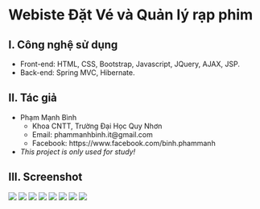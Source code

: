 # Webiste Đặt Vé và Quản lý rạp phim
<h2>I. Công nghệ sử dụng</h2>
<ul>
  <li>Front-end: HTML, CSS, Bootstrap, Javascript, JQuery, AJAX, JSP.</li>
  <li>Back-end: Spring MVC, Hibernate.</li>
</ul>
<h2>II. Tác giả</h2>
<ul>
  <li>Phạm Mạnh Bình
    <ul>
      <li>Khoa CNTT, Trường Đại Học Quy Nhơn</li>
      <li>Email: phammanhbinh.it@gmail.com</li>
      <li>Facebook: https://www.facebook.com/binh.phammanh</li>
     </ul>
  </li>
  <li><i>This project is only used for study!</i></li>
</ul>
<h2>III. Screenshot</h2>
  <img src="https://i.imgur.com/DLPuU9p.png"/>
  <img src="https://i.imgur.com/bRvWM9l.png.png" />
  <img src="https://i.imgur.com/kv6jnHD.png" />
  <img src="https://i.imgur.com/A3HwGIs.png" />
  <img src="https://i.imgur.com/EehHO8r.png" />
  <img src="https://i.imgur.com/ltu6rU8.png" />
  <img src="https://i.imgur.com/VfW2Lm0.png" />
  <img src="https://i.imgur.com/l8rdWqE.png" />
